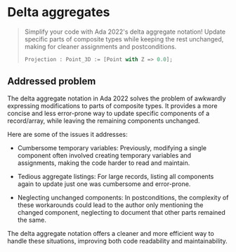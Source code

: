 # Delta aggregates

> Simplify your code with Ada 2022's delta aggregate notation! Update specific
> parts of composite types while keeping the rest unchanged, making for cleaner
> assignments and postconditions.
>
> ```ada
> Projection : Point_3D := [Point with Z => 0.0];
> ```

## Addressed problem

The delta aggregate notation in Ada 2022 solves the problem of awkwardly
expressing modifications to parts of composite types. It provides a more concise
and less error-prone way to update specific components of a record/array, while
leaving the remaining components unchanged.

Here are some of the issues it addresses:

- Cumbersome temporary variables: Previously, modifying a single component often
  involved creating temporary variables and assignments, making the code harder
  to read and maintain.

- Tedious aggregate listings: For large records, listing all components again to
  update just one was cumbersome and error-prone.

- Neglecting unchanged components: In postconditions, the complexity of these
  workarounds could lead to the author only mentioning the changed component,
  neglecting to document that other parts remained the same.

The delta aggregate notation offers a cleaner and more efficient way to handle
these situations, improving both code readability and maintainability.
